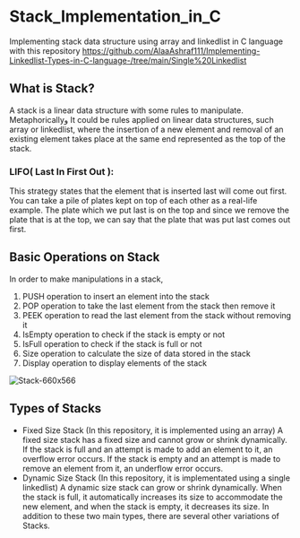 # Stack_Implementation_in_C
Implementing stack data structure using array and linkedlist in C language
with this repository https://github.com/AlaaAshraf111/Implementing-Linkedlist-Types-in-C-language-/tree/main/Single%20Linkedlist

## What is Stack?
A stack is a linear data structure with some rules to manipulate.
Metaphoricallyو It could be rules applied on linear data structures, such array or linkedlist, where the insertion of a new element and removal of an existing element takes place at the same end represented as the top of the stack.
### LIFO( Last In First Out ):
This strategy states that the element that is inserted last will come out first. You can take a pile of plates kept on top of each other as a real-life example. The plate which we put last is on the top and since we remove the plate that is at the top, we can say that the plate that was put last comes out first.
## Basic Operations on Stack
In order to make manipulations in a stack,
1. PUSH operation to insert an element into the stack
2. POP operation to take the last element from the stack then remove it
3. PEEK operation to read the last element from the stack without removing it
4. IsEmpty operation to check if the stack is empty or not
5. IsFull operation to check if the stack is full or not
6. Size operation to calculate the size of data stored in the stack
7. Display operation to display elements of the stack

![Stack-660x566](https://github.com/AlaaAshraf111/Stack_Implementation_in_C/assets/99663447/53d3d3ff-3354-4823-8b30-008fb4665e6c)

## Types of Stacks
- Fixed Size Stack (In this repository, it is implemented using an array)
  A fixed size stack has a fixed size and cannot grow or shrink dynamically. If the stack is
  full and an attempt is made to add an element to it, an overflow error occurs. If the stack is
  empty and an attempt is made to remove an element from it, an underflow error occurs.
- Dynamic Size Stack (In this repository, it is implementated using a single linkedlist)
  A dynamic size stack can grow or shrink dynamically. When the stack is full, it automatically
  increases its size to accommodate the new element, and when the stack is empty, it decreases
  its  size.
  In addition to these two main types, there are several other variations of Stacks.
